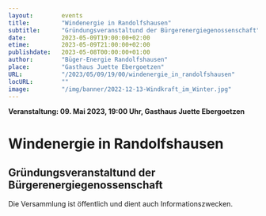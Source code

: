 ```yaml
---
layout:        events
title:         "Windenergie in Randolfshausen"
subtitle:      "Gründungsveranstaltund der Bürgerenergiegenossenschaft"
date:          2023-05-09T19:00:00+02:00
etime:         2023-05-09T21:00:00+02:00
publishdate:   2023-05-08T00:00:00+01:00
author:        "Büger-Energie Randolfshausen"
place:         "Gasthaus Juette Ebergoetzen"
URL:           "/2023/05/09/19/00/windenergie_in_randolfshausen"
locURL:        ""
image:         "/img/banner/2022-12-13-Windkraft_im_Winter.jpg"
---
```


**Veranstaltung: 09. Mai 2023, 19:00 Uhr, Gasthaus Juette Ebergoetzen**

Windenergie in Randolfshausen
===========

Gründungsveranstaltund der Bürgerenergiegenossenschaft
-----------

Die Versammlung ist öffentlich und dient auch Informationszwecken.